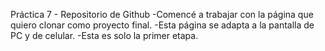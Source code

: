 Práctica 7 - Repositorio de Github
-Comencé a trabajar con la página que quiero clonar como proyecto final. 
-Esta página se adapta a la pantalla de PC y de celular.
-Esta es solo la primer etapa.
